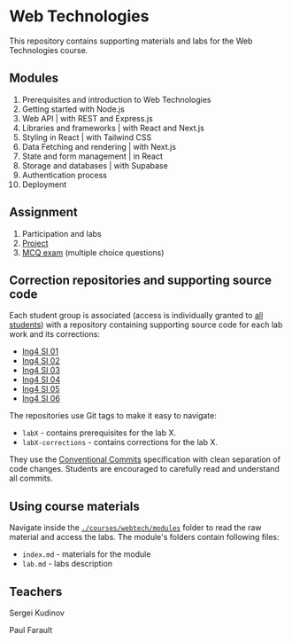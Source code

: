 
# Web Technologies

This repository contains supporting materials and labs for the Web Technologies course.

## Modules

1. Prerequisites and introduction to Web Technologies
2. Getting started with Node.js
3. Web API | with REST and Express.js
4. Libraries and frameworks | with React and Next.js
5. Styling in React | with Tailwind CSS
6. Data Fetching and rendering | with Next.js
7. State and form management | in React
8. Storage and databases | with Supabase
9. Authentication process
10. Deployment

## Assignment

1. Participation and labs
2. [Project](project-instructions.md)
3. [MCQ exam](exam-instructions.md) (multiple choice questions)

## Correction repositories and supporting source code

Each student group is associated (access is individually granted to [all students](https://github.com/adaltas/ece-webtech-2022-fall/discussions/1)) with a repository containing supporting source code for each lab work and its corrections:

- [Ing4 SI 01](https://github.com/adaltas/ece-webtech-2022-fall-gr01/)
- [Ing4 SI 02](https://github.com/adaltas/ece-webtech-2022-fall-gr02/)
- [Ing4 SI 03](https://github.com/adaltas/ece-webtech-2022-fall-gr03/)
- [Ing4 SI 04](https://github.com/adaltas/ece-webtech-2022-fall-gr04/)
- [Ing4 SI 05](https://github.com/adaltas/ece-webtech-2022-fall-gr05/)
- [Ing4 SI 06](https://github.com/adaltas/ece-webtech-2022-fall-gr06/)

The repositories use Git tags to make it easy to navigate:
- `labX` - contains prerequisites for the lab X.
- `labX-corrections` - contains corrections for the lab X.

They use the [Conventional Commits](https://www.conventionalcommits.org/en/v1.0.0/) specification with clean separation of code changes. Students are encouraged to carefully read and understand all commits.

## Using course materials

Navigate inside the [`./courses/webtech/modules`](courses/webtech/modules) folder to read the raw material and access the labs. The module's folders contain following files:

- `index.md` - materials for the module
- `lab.md` - labs description

## Teachers

Sergei Kudinov   

Paul Farault
